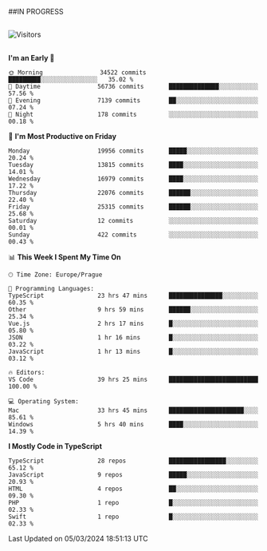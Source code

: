 ##IN PROGRESS
##
![Visitors](https://komarev.com/ghpvc/?username=petrbui&style=for-the-badge&label=Visitors+👀)



##
<!--
[![My GitHub stats](https://github-readme-stats.vercel.app/api?username=petrbui&theme=github_dark)](https://github.com/anuraghazra/github-readme-stats)

[![My wakatime stats](https://github-readme-stats.vercel.app/api/wakatime?username=petrbui&theme=github_dark)](https://github.com/anuraghazra/github-readme-stats)
-->
<!--START_SECTION:waka-->
**I'm an Early 🐤** 

```text
🌞 Morning                34522 commits       █████████░░░░░░░░░░░░░░░░   35.02 % 
🌆 Daytime                56736 commits       ██████████████░░░░░░░░░░░   57.56 % 
🌃 Evening                7139 commits        ██░░░░░░░░░░░░░░░░░░░░░░░   07.24 % 
🌙 Night                  178 commits         ░░░░░░░░░░░░░░░░░░░░░░░░░   00.18 % 
```
📅 **I'm Most Productive on Friday** 

```text
Monday                   19956 commits       █████░░░░░░░░░░░░░░░░░░░░   20.24 % 
Tuesday                  13815 commits       ████░░░░░░░░░░░░░░░░░░░░░   14.01 % 
Wednesday                16979 commits       ████░░░░░░░░░░░░░░░░░░░░░   17.22 % 
Thursday                 22076 commits       ██████░░░░░░░░░░░░░░░░░░░   22.40 % 
Friday                   25315 commits       ██████░░░░░░░░░░░░░░░░░░░   25.68 % 
Saturday                 12 commits          ░░░░░░░░░░░░░░░░░░░░░░░░░   00.01 % 
Sunday                   422 commits         ░░░░░░░░░░░░░░░░░░░░░░░░░   00.43 % 
```


📊 **This Week I Spent My Time On** 

```text
🕑︎ Time Zone: Europe/Prague

💬 Programming Languages: 
TypeScript               23 hrs 47 mins      ███████████████░░░░░░░░░░   60.35 % 
Other                    9 hrs 59 mins       ██████░░░░░░░░░░░░░░░░░░░   25.34 % 
Vue.js                   2 hrs 17 mins       █░░░░░░░░░░░░░░░░░░░░░░░░   05.80 % 
JSON                     1 hr 16 mins        █░░░░░░░░░░░░░░░░░░░░░░░░   03.22 % 
JavaScript               1 hr 13 mins        █░░░░░░░░░░░░░░░░░░░░░░░░   03.12 % 

🔥 Editors: 
VS Code                  39 hrs 25 mins      █████████████████████████   100.00 % 

💻 Operating System: 
Mac                      33 hrs 45 mins      █████████████████████░░░░   85.61 % 
Windows                  5 hrs 40 mins       ████░░░░░░░░░░░░░░░░░░░░░   14.39 % 
```

**I Mostly Code in TypeScript** 

```text
TypeScript               28 repos            ████████████████░░░░░░░░░   65.12 % 
JavaScript               9 repos             █████░░░░░░░░░░░░░░░░░░░░   20.93 % 
HTML                     4 repos             ██░░░░░░░░░░░░░░░░░░░░░░░   09.30 % 
PHP                      1 repo              █░░░░░░░░░░░░░░░░░░░░░░░░   02.33 % 
Swift                    1 repo              █░░░░░░░░░░░░░░░░░░░░░░░░   02.33 % 
```




 Last Updated on 05/03/2024 18:51:13 UTC
<!--END_SECTION:waka-->
